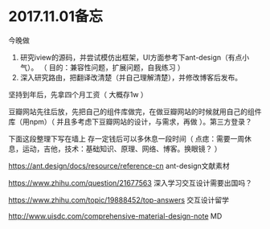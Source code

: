 
# 2017.11.01备忘


今晚做
1. 研究iview的源码，并尝试模仿出框架，UI方面参考下ant-design（有点小气）。
（ 目的：兼容性问题，扩展问题，自我练习 ）   
2. 深入研究路由，把翻译改清楚（并自己理解清楚），并修改博客后发布。























坚持到年后，先拿四个月工资（ 大概存1w ）

豆瓣网站先往后放，先把自己的组件库做完，在做豆瓣网站的时候就用自己的组件库（用npm）（ 并且多考虑下豆瓣网站的设计，与需求，再做 ）。第三方登录？

下面这段整理下写在墙上
存一定钱后可以多休息一段时间（ 点痣：需要一周休息，运动，吉他，技术：基础知识、原理、网络、博客。换眼镜？ ）

https://ant.design/docs/resource/reference-cn   ant-design文献素材

https://www.zhihu.com/question/21677563   深入学习交互设计需要出国吗？

https://www.zhihu.com/topic/19888452/top-answers  交互设计留学

http://www.uisdc.com/comprehensive-material-design-note   MD




